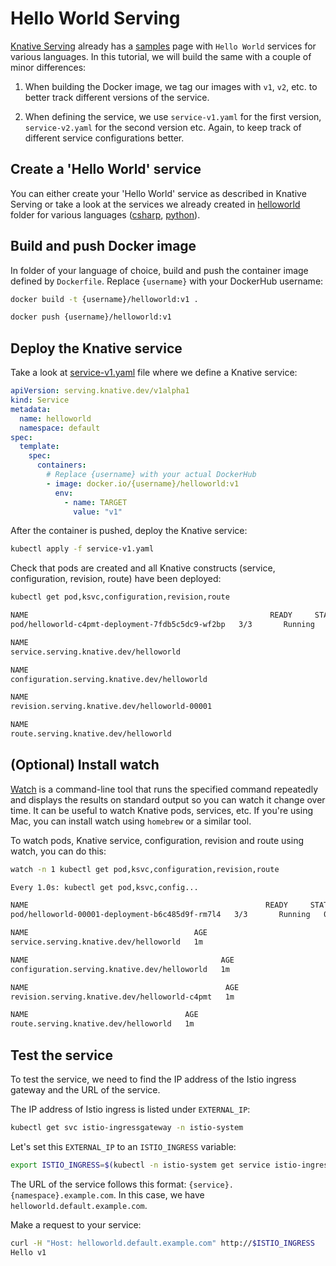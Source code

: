 # Hello World Serving

[Knative Serving](https://www.knative.dev/docs/serving/) already has a [samples](https://www.knative.dev/docs/serving/samples/) page with `Hello World` services for various languages. In this tutorial, we will build the same with a couple of minor differences:

1. When building the Docker image, we tag our images with `v1`, `v2`, etc. to better track different versions of the service.

2. When defining the service, we use `service-v1.yaml` for the first version, `service-v2.yaml` for the second version etc. Again, to keep track of different service configurations better.

## Create a 'Hello World' service

You can either create your 'Hello World' service as described in Knative Serving or take a look at the services we already created in [helloworld](../serving/helloworld/) folder for various languages ([csharp](../serving/helloworld/csharp/), [python](../serving/helloworld/python/)).

## Build and push Docker image

In folder of your language of choice, build and push the container image defined by `Dockerfile`. Replace `{username}` with your DockerHub username:

```bash
docker build -t {username}/helloworld:v1 .

docker push {username}/helloworld:v1
```

## Deploy the Knative service

Take a look at [service-v1.yaml](../serving/helloworld/service-v1.yaml) file where we define a Knative service:

```yaml
apiVersion: serving.knative.dev/v1alpha1
kind: Service
metadata:
  name: helloworld
  namespace: default
spec:
  template:
    spec:
      containers:
        # Replace {username} with your actual DockerHub
        - image: docker.io/{username}/helloworld:v1
          env:
            - name: TARGET
              value: "v1"
```

After the container is pushed, deploy the Knative service:

```bash
kubectl apply -f service-v1.yaml
```

Check that pods are created and all Knative constructs (service, configuration, revision, route) have been deployed:

```bash
kubectl get pod,ksvc,configuration,revision,route

NAME                                                      READY     STATUS    RESTARTS
pod/helloworld-c4pmt-deployment-7fdb5c5dc9-wf2bp   3/3       Running   0

NAME
service.serving.knative.dev/helloworld

NAME
configuration.serving.knative.dev/helloworld

NAME
revision.serving.knative.dev/helloworld-00001

NAME
route.serving.knative.dev/helloworld
```

## (Optional) Install watch

[Watch](https://en.wikipedia.org/wiki/Watch_(Unix)) is a command-line tool that runs the specified command repeatedly and displays the results on standard output so you can watch it change over time. It can be useful to watch Knative pods, services, etc. If you're using Mac, you can install watch using `homebrew` or a similar tool.

To watch pods, Knative service, configuration, revision and route using watch, you can do this:

```bash
watch -n 1 kubectl get pod,ksvc,configuration,revision,route

Every 1.0s: kubectl get pod,ksvc,config...

NAME                                                     READY     STATUS    RESTARTS   AGE
pod/helloworld-00001-deployment-b6c485d9f-rm7l4   3/3       Running   0          1m

NAME                                     AGE
service.serving.knative.dev/helloworld   1m

NAME                                           AGE
configuration.serving.knative.dev/helloworld   1m

NAME                                            AGE
revision.serving.knative.dev/helloworld-c4pmt   1m

NAME                                   AGE
route.serving.knative.dev/helloworld   1m
```

## Test the service

To test the service, we need to find the IP address of the Istio ingress gateway and the URL of the service.

The IP address of Istio ingress is listed under `EXTERNAL_IP`:

```bash
kubectl get svc istio-ingressgateway -n istio-system
```

Let's set this `EXTERNAL_IP` to an `ISTIO_INGRESS` variable:

```bash
export ISTIO_INGRESS=$(kubectl -n istio-system get service istio-ingressgateway -o jsonpath='{.status.loadBalancer.ingress[0].ip}')
```

The URL of the service follows this format: `{service}.{namespace}.example.com`. In this case, we have `helloworld.default.example.com`.

Make a request to your service:

```bash
curl -H "Host: helloworld.default.example.com" http://$ISTIO_INGRESS
Hello v1
```
